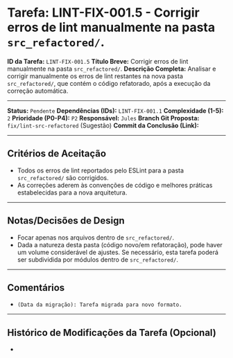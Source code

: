 # Tarefa: LINT-FIX-001.5 - Corrigir erros de lint manualmente na pasta `src_refactored/`.

**ID da Tarefa:** `LINT-FIX-001.5`
**Título Breve:** Corrigir erros de lint manualmente na pasta `src_refactored/`.
**Descrição Completa:**
Analisar e corrigir manualmente os erros de lint restantes na nova pasta `src_refactored/`, que contém o código refatorado, após a execução da correção automática.

---

**Status:** `Pendente`
**Dependências (IDs):** `LINT-FIX-001.1`
**Complexidade (1-5):** `2`
**Prioridade (P0-P4):** `P2`
**Responsável:** `Jules`
**Branch Git Proposta:** `fix/lint-src-refactored` (Sugestão)
**Commit da Conclusão (Link):**

---

## Critérios de Aceitação
- Todos os erros de lint reportados pelo ESLint para a pasta `src_refactored/` são corrigidos.
- As correções aderem às convenções de código e melhores práticas estabelecidas para a nova arquitetura.

---

## Notas/Decisões de Design
- Focar apenas nos arquivos dentro de `src_refactored/`.
- Dada a natureza desta pasta (código novo/em refatoração), pode haver um volume considerável de ajustes. Se necessário, esta tarefa poderá ser subdividida por módulos dentro de `src_refactored/`.

---

## Comentários
- `(Data da migração): Tarefa migrada para novo formato.`

---

## Histórico de Modificações da Tarefa (Opcional)
-
